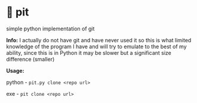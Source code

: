 # 🐍 pit
simple python implementation of git


**Info:**
I actually do not have git and have never used it so this is what limited knowledge of the program I have and will try to emulate to the best of my ability, since this is in Python it may be slower but a significant size difference (smaller)


 **Usage:**
 
 python - ```pit.py clone <repo url>```
 
 exe - ```pit clone <repo url>```
